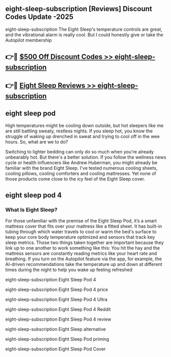 ## eight-sleep-subscription [Reviews​] Discount Codes Update -2025

eight-sleep-subscription The Eight Sleep's temperature controls are great, and the vibrational alarm is really cool. But I could honestly give or take the Autopilot membership

## 👉🔴 [$500 Off Discount Codes >> eight-sleep-subscription](http://download.freeplayer.one?title=eight-sleep-subscription&ref=18-ES)

## 👉🔴 [Eight Sleep Reviews >> eight-sleep-subscription](http://download.freeplayer.one?title=eight-sleep-subscription&ref=18-ES)

## eight sleep pod

High temperatures might be cooling down outside, but hot sleepers like me are still battling sweaty, restless nights. If you sleep hot, you know the struggle of waking up drenched in sweat and trying to cool off in the wee hours. So, what are we to do?

Switching to lighter bedding can only do so much when you're already unbearably hot. But there's a better solution. If you follow the wellness news cycle or health influencers like Andrew Huberman, you might already be familiar with the brand Eight Sleep. I've tested numerous cooling sheets, cooling pillows, cooling comforters and cooling mattresses. Yet none of those products come close to the icy feel of the Eight Sleep cover.

## eight sleep pod 4

### What Is Eight Sleep?

For those unfamiliar with the premise of the Eight Sleep Pod, it’s a smart mattress cover that fits over your mattress like a fitted sheet. It has built-in tubing through which water travels to cool or warm the bed's surface to keep your core body temperature optimized and sensors that track key sleep metrics. Those two things taken together are important because they link up to one another to work something like this: You hit the hay and the mattress sensors are constantly reading metrics like your heart rate and breathing. If you turn on the Autopilot feature via the app, for example, the AI-driven recommendations take the temperature up and down at different times during the night to help you wake up feeling refreshed

eight-sleep-subscription Eight Sleep Pod 4

eight-sleep-subscription Eight Sleep Pod 4 price

eight-sleep-subscription Eight Sleep Pod 4 Ultra

eight-sleep-subscription Eight Sleep Pod 4 Reddit

eight-sleep-subscription Eight Sleep Pod 4 review

eight-sleep-subscription Eight Sleep alternative

eight-sleep-subscription Eight Sleep Pod priming

eight-sleep-subscription Eight Sleep Pod Cover